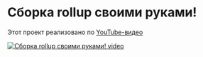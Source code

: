# Сборка rollup своими руками!
Этот проект реализовано по [YouTube-видео](https://youtu.be/DXNQTd0mpIg)

[![Сборка rollup своими руками! video](https://img.youtube.com/vi/DXNQTd0mpIg/0.jpg)](https://youtu.be/DXNQTd0mpIg "Сборка rollup своими руками!")

